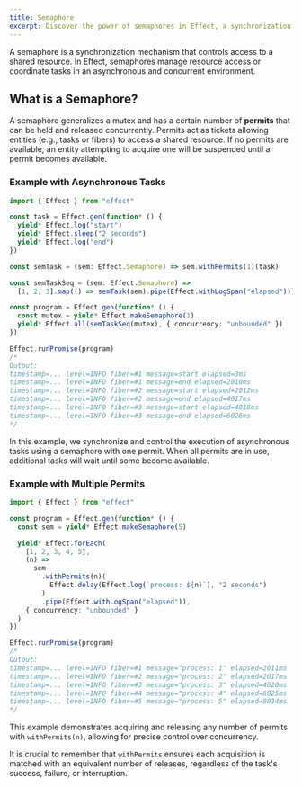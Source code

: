 ```yaml
---
title: Semaphore
excerpt: Discover the power of semaphores in Effect, a synchronization mechanism that regulates access to shared resources and coordinates tasks in an asynchronous and concurrent environment. Delve into the fundamental concept of semaphores, learn how they function in Effect, and explore real-world examples showcasing their application in controlling asynchronous tasks. Gain insights into precise control over concurrency using permits and understand how semaphores elevate your ability to manage resources effectively.
---
```


A semaphore is a synchronization mechanism that controls access to a shared resource. In Effect, semaphores manage resource access or coordinate tasks in an asynchronous and concurrent environment.

## What is a Semaphore?

A semaphore generalizes a mutex and has a certain number of **permits** that can be held and released concurrently. Permits act as tickets allowing entities (e.g., tasks or fibers) to access a shared resource. If no permits are available, an entity attempting to acquire one will be suspended until a permit becomes available.

### Example with Asynchronous Tasks

```ts
import { Effect } from "effect"

const task = Effect.gen(function* () {
  yield* Effect.log("start")
  yield* Effect.sleep("2 seconds")
  yield* Effect.log("end")
})

const semTask = (sem: Effect.Semaphore) => sem.withPermits(1)(task)

const semTaskSeq = (sem: Effect.Semaphore) =>
  [1, 2, 3].map(() => semTask(sem).pipe(Effect.withLogSpan("elapsed")))

const program = Effect.gen(function* () {
  const mutex = yield* Effect.makeSemaphore(1)
  yield* Effect.all(semTaskSeq(mutex), { concurrency: "unbounded" })
})

Effect.runPromise(program)
/*
Output:
timestamp=... level=INFO fiber=#1 message=start elapsed=3ms
timestamp=... level=INFO fiber=#1 message=end elapsed=2010ms
timestamp=... level=INFO fiber=#2 message=start elapsed=2012ms
timestamp=... level=INFO fiber=#2 message=end elapsed=4017ms
timestamp=... level=INFO fiber=#3 message=start elapsed=4018ms
timestamp=... level=INFO fiber=#3 message=end elapsed=6026ms
*/
```

In this example, we synchronize and control the execution of asynchronous tasks using a semaphore with one permit. When all permits are in use, additional tasks will wait until some become available.

### Example with Multiple Permits

```ts
import { Effect } from "effect"

const program = Effect.gen(function* () {
  const sem = yield* Effect.makeSemaphore(5)

  yield* Effect.forEach(
    [1, 2, 3, 4, 5],
    (n) =>
      sem
        .withPermits(n)(
          Effect.delay(Effect.log(`process: ${n}`), "2 seconds")
        )
        .pipe(Effect.withLogSpan("elapsed")),
    { concurrency: "unbounded" }
  )
})

Effect.runPromise(program)
/*
Output:
timestamp=... level=INFO fiber=#1 message="process: 1" elapsed=2011ms
timestamp=... level=INFO fiber=#2 message="process: 2" elapsed=2017ms
timestamp=... level=INFO fiber=#3 message="process: 3" elapsed=4020ms
timestamp=... level=INFO fiber=#4 message="process: 4" elapsed=6025ms
timestamp=... level=INFO fiber=#5 message="process: 5" elapsed=8034ms
*/
```

This example demonstrates acquiring and releasing any number of permits with `withPermits(n)`, allowing for precise control over concurrency.

It is crucial to remember that `withPermits` ensures each acquisition is matched with an equivalent number of releases, regardless of the task's success, failure, or interruption.